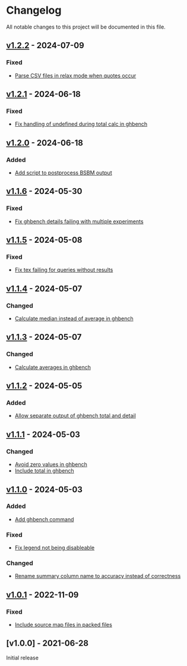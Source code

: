 # Changelog
All notable changes to this project will be documented in this file.

<a name="v1.2.2"></a>
## [v1.2.2](https://github.com/rubensworks/process-sparql-benchmark-results.js/compare/v1.2.1...v1.2.2) - 2024-07-09

### Fixed
* [Parse CSV files in relax mode when quotes occur](https://github.com/rubensworks/process-sparql-benchmark-results.js/commit/0d31cad08856dc27950c149a0b282850725d5ebe)

<a name="v1.2.1"></a>
## [v1.2.1](https://github.com/rubensworks/process-sparql-benchmark-results.js/compare/v1.2.0...v1.2.1) - 2024-06-18

### Fixed
* [Fix handling of undefined during total calc in ghbench](https://github.com/rubensworks/process-sparql-benchmark-results.js/commit/c65bcbc5438770c18b6350bc6edd98ca1849c563)

<a name="v1.2.0"></a>
## [v1.2.0](https://github.com/rubensworks/process-sparql-benchmark-results.js/compare/v1.1.6...v1.2.0) - 2024-06-18

### Added
* [Add script to postprocess BSBM output](https://github.com/rubensworks/process-sparql-benchmark-results.js/commit/3691018e4d67c6b8944f8c717ae0fb17b2c56284)

<a name="v1.1.6"></a>
## [v1.1.6](https://github.com/rubensworks/process-sparql-benchmark-results.js/compare/v1.1.5...v1.1.6) - 2024-05-30

### Fixed
* [Fix ghbench details failing with multiple experiments](https://github.com/rubensworks/process-sparql-benchmark-results.js/commit/efc22e45555537f33897917a9db1795105af2f31)

<a name="v1.1.5"></a>
## [v1.1.5](https://github.com/rubensworks/process-sparql-benchmark-results.js/compare/v1.1.4...v1.1.5) - 2024-05-08

### Fixed
* [Fix tex failing for queries without results](https://github.com/rubensworks/process-sparql-benchmark-results.js/commit/3173f24ff771b93ab74e54390264df872753f6a1)

<a name="v1.1.4"></a>
## [v1.1.4](https://github.com/rubensworks/process-sparql-benchmark-results.js/compare/v1.1.3...v1.1.4) - 2024-05-07

### Changed
* [Calculate median instead of average in ghbench](https://github.com/rubensworks/process-sparql-benchmark-results.js/commit/982029b0cb74d12336b50c47a0c6e05a331974d8)

<a name="v1.1.3"></a>
## [v1.1.3](https://github.com/rubensworks/process-sparql-benchmark-results.js/compare/v1.1.2...v1.1.3) - 2024-05-07

### Changed
* [Calculate averages in ghbench](https://github.com/rubensworks/process-sparql-benchmark-results.js/commit/92a9d9f33ca06fd4b2d764f7af288a1c93ce8823)

<a name="v1.1.2"></a>
## [v1.1.2](https://github.com/rubensworks/process-sparql-benchmark-results.js/compare/v1.1.1...v1.1.2) - 2024-05-05

### Added
* [Allow separate output of ghbench total and detail](https://github.com/rubensworks/process-sparql-benchmark-results.js/commit/712b04a4c9326c146b4ec56bde7c312aaad154ef)

<a name="v1.1.1"></a>
## [v1.1.1](https://github.com/rubensworks/process-sparql-benchmark-results.js/compare/v1.1.0...v1.1.1) - 2024-05-03

### Changed
* [Avoid zero values in ghbench](https://github.com/rubensworks/process-sparql-benchmark-results.js/commit/a116817e70486c838014ec26d22f5cb35671babc)
* [Include total in ghbench](https://github.com/rubensworks/process-sparql-benchmark-results.js/commit/e20c6d36ed1cd29b35839943c8644376f2029360)

<a name="v1.1.0"></a>
## [v1.1.0](https://github.com/rubensworks/process-sparql-benchmark-results.js/compare/v1.0.1...v1.1.0) - 2024-05-03

### Added
* [Add ghbench command](https://github.com/rubensworks/process-sparql-benchmark-results.js/commit/25ae155357575f87bdd51784b974c9d78ef074dd)

### Fixed
* [Fix legend not being disableable](https://github.com/rubensworks/process-sparql-benchmark-results.js/commit/57d51b899b5c434dccccf08658110e1b0142d129)

### Changed
* [Rename summary column name to accuracy instead of correctness](https://github.com/rubensworks/process-sparql-benchmark-results.js/commit/5e3ae2733f1dc62ac95644c73f9bfd059d719632)

<a name="v1.0.1"></a>
## [v1.0.1](https://github.com/rubensworks/process-sparql-benchmark-results.js/compare/v1.0.0...v1.0.1) - 2022-11-09

### Fixed
* [Include source map files in packed files](https://github.com/rubensworks/process-sparql-benchmark-results.js/commit/30c1f0eb3436100e00929206526ca66f10ab2629)

<a name="v1.0.0"></a>
## [v1.0.0] - 2021-06-28

Initial release
